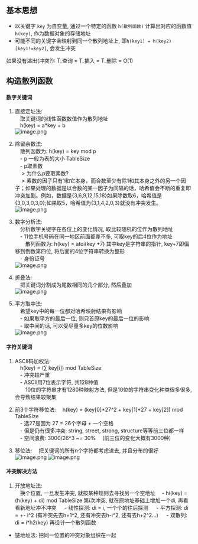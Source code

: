 ## 基本思想
- 以关键字 `key` 为自变量, 通过一个特定的函数 `h(散列函数)` 计算出对应的函数值 `h(key)`, 作为数据对象的存储地址   
- 可能不同的关键字会映射到同一个散列地址上, 即`h(key1) = h(key2) [key1!=key2]`, 会发生冲突   
   
如果没有溢出(冲突?): T_查询 = T_插入 = T_删除 = O(1)   
   
## 构造散列函数
#### 数字关键词
1. 直接定址法:   
&emsp;取关键词的线性函数数值作为散列地址   
&emsp;h(key) = a*key + b   
![image.png](https://upload-images.jianshu.io/upload_images/12014150-b5a3cbb9fea87ff9.png?imageMogr2/auto-orient/strip%7CimageView2/2/w/1240)

2. 除留余数法:   
&emsp;散列函数为: h(key) = key mod p   
&emsp;- p 一般为表的大小 TableSize   
&emsp;- p取素数   
&emsp; > 为什么p要取素数?   
&emsp; > 素数的因子只有1和它本身，而合数至少有除1和其本身之外的另一个因子；如果处理的数据是以合数的某一因子为间隔的话，哈希值会不断的重复即冲突加剧。例如，数据是{3,6,9,12,15,18}如果除数取6，哈希值是{3,0,3,0,3,0};如果取5，哈希值为{3,1,4,2,0,3}就没有冲突发生。   
![image.png](https://upload-images.jianshu.io/upload_images/12014150-1b5dbb6a122cc1ae.png?imageMogr2/auto-orient/strip%7CimageView2/2/w/1240)

3. 数字分析法:   
&emsp;分析数字关键字在各位上的变化情况, 取比较随机的位作为散列地址   
&emsp;- 11位手机号码在同一地区前面都差不多, 可取key的后4位作为地址   
&emsp;&emsp;散列函数为: h(key) = atoi(key +7)   其中key是字符串的指针, key+7即偏移到倒数第四位, 将后面的4位字符串转换为整形   
&emsp;- 身份证号   
![image.png](https://upload-images.jianshu.io/upload_images/12014150-b3cf813f5cafb8c5.png?imageMogr2/auto-orient/strip%7CimageView2/2/w/1240)

4. 折叠法:   
&emsp;把关键词分割成为尾数相同的几个部分, 然后叠加   
![image.png](https://upload-images.jianshu.io/upload_images/12014150-d4851c9d8c2b3cce.png?imageMogr2/auto-orient/strip%7CimageView2/2/w/1240)

5. 平方取中法:   
&emsp;希望key中的每一位都对哈希映射结果有影响   
&emsp;- 如果取平方的最后一位, 则只首原key的最后一位的影响   
&emsp;- 取中间的话, 可以受尽量多key的位数影响   
![image.png](https://upload-images.jianshu.io/upload_images/12014150-0ec2e8566d47e96b.png?imageMogr2/auto-orient/strip%7CimageView2/2/w/1240)


#### 字符关键词
1. ASCII码加权法:   
&emsp;h(key) = (∑ key[i]) mod TableSize   
&emsp;- 冲突较严重   
&emsp;- ASCII用7位表示字符, 共128种值    
&emsp;&emsp;10位的字符串才有1280种映射方法, 但是10位的字符串变化种类很多很多, 会导致结果较聚集   

2. 前3个字符移位法:
&emsp;h(key) = (key[0]*27^2 + key[1]*27 + key[2]) mod TableSize   
&emsp;- 选27是因为 27 = 26个字母 + 一个空格   
&emsp;- 但是仍有很多冲突: string, street, strong, structure等等前三位都一样   
&emsp;- 空间浪费: 3000/26^3 ~= 30% &emsp;(前三位的变化大概有3000种)   

3. 移位法:
&emsp;把关键词的所有n个字符都考虑进去, 并且分布的很好   
![image.png](https://upload-images.jianshu.io/upload_images/12014150-bb0386e70fc614f6.png?imageMogr2/auto-orient/strip%7CimageView2/2/w/1240)
![image.png](https://upload-images.jianshu.io/upload_images/12014150-3a130fd9181f5bad.png?imageMogr2/auto-orient/strip%7CimageView2/2/w/1240)


#### 冲突解决方法
1. 开放地址法:    
&emsp;换个位置, 一旦发生冲突, 就按某种规则去寻找另一个空地址
&emsp;- hi(key) = (h(key) + di) mod TableSize     第i次冲突, 就在原地址基础上增加一个di, 再看看新地址冲不冲突
&emsp; - 线性探测: di = i, 一个个的往后探测
&emsp; - 平方探测: di = +- i^2     (有冲突先去h+1^2, 还有冲突去h-i^2, 还有去h+2^2...)
&emsp; - 双散列: di = i*h2(key) 再设计一个散列函数
- 链地址法: 把同一位置的冲突对象组织在一起
